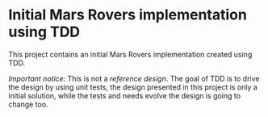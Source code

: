 Initial Mars Rovers implementation using TDD
============================================

This project contains an initial Mars Rovers implementation created using TDD.

*Important notice:* This is not a _reference design_. The goal of TDD is to drive the design by using unit tests, the
design presented in this project is only a initial solution, while the tests and needs evolve the design is going to
change too.